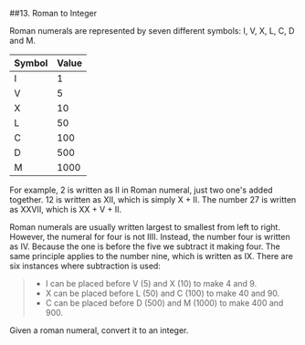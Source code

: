 ##13. Roman to Integer

Roman numerals are represented by seven different symbols: I, V, X, L, C, D and M.

| Symbol | Value  |
| ----------- | ----------- |
| I | 1 |
| V | 5 |
| X | 10 |
| L | 50 |
| C | 100 |
| D | 500 |
| M | 1000 |

For example, 2 is written as II in Roman numeral, just two one's added together. 12 is written as XII, which is simply X + II. The number 27 is written as XXVII, which is XX + V + II.

Roman numerals are usually written largest to smallest from left to right. However, the numeral for four is not IIII. Instead, the number four is written as IV. Because the one is before the five we subtract it making four. The same principle applies to the number nine, which is written as IX. There are six instances where subtraction is used:

 >* I can be placed before V (5) and X (10) to make 4 and 9. 
 >* X can be placed before L (50) and C (100) to make 40 and 90. 
 >* C can be placed before D (500) and M (1000) to make 400 and 900.

Given a roman numeral, convert it to an integer.
